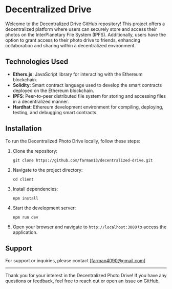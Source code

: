 # Decentralized Drive

Welcome to the Decentralized Drive GitHub repository! 
This project offers a decentralized platform where users can securely store and access their photos on the InterPlanetary File System (IPFS).
Additionally, users have the option to grant access to their photo drive to friends, enhancing collaboration and sharing within a decentralized environment.


## Technologies Used

- **Ethers.js**: JavaScript library for interacting with the Ethereum blockchain.
- **Solidity**: Smart contract language used to develop the smart contracts deployed on the Ethereum blockchain.
- **IPFS**: Peer-to-peer distributed file system for storing and accessing files in a decentralized manner.
- **Hardhat**: Ethereum development environment for compiling, deploying, testing, and debugging smart contracts.

## Installation

To run the Decentralized Photo Drive locally, follow these steps:

1. Clone the repository:

   ```
   git clone https://github.com/farman13/decentralized-drive.git
   ```

2. Navigate to the project directory:

   ```
   cd client
   ```

3. Install dependencies:

   ```
   npm install
   ```

4. Start the development server:

   ```
   npm run dev
   ```

5. Open your browser and navigate to `http://localhost:3000` to access the application.



## Support

For support or inquiries, please contact [farman4090@gmail.com]


---

Thank you for your interest in the Decentralized Photo Drive! If you have any questions or feedback, feel free to reach out or open an issue on GitHub.
